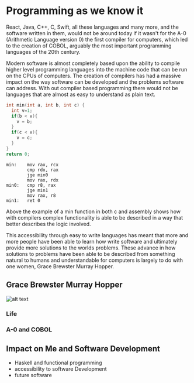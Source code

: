# Programming as we know it

React, Java, C++, C, Swift, all these languages and many more, and the software written in them, would not be around today if it wasn't for the A-0 (Arithmetic Language version 0) the first compiler for computers, which led to the creation of COBOL, arguably the most important programming languages of the 20th century.


Modern software is almost completely based upon the ability to compile higher level programming languages into the machine code that can be run on the CPUs of computers. The creation of compilers has had a massive impact on the way software can be developed and the problems software can address. With out compiler based programming there would not be languages that are almost as easy to understand as plain text.

```c
int min(int a, int b, int c) {
  int v=1;
  if(b < v){
    v = b;
  }
  if(c < v){
    v = c;
  }
}
return 0;
```

```assembly
min:    mov rax, rcx
        cmp rdx, rax
        jge min0
        mov rax, rdx
min0:   cmp r8, rax
        jge min1
        mov rax, r8
min1:   ret 0
```

 Above the example of a min function in both c and assembly shows how with compilers complex functionality is able to be described in a way that better describes the logic involved.

 This accessibility through easy to write languages has meant that more and more people have been able to learn how write software and ultimately provide more solutions to the worlds problems. These advance in how solutions to problems have been able to be described from something natural to humans and understandable for computers is largely to do with one women, Grace Brewster Murray Hopper.

## Grace Brewster Murray Hopper
![alt text](https://news.yale.edu/sites/default/files/styles/horizontal_image/public/d6_files/YaleNews_hopper-grace.UNIVAC.102635875-CC_0.jpg?itok=4HL3ETlO)
### Life
### A-0 and COBOL
## Impact on Me and Software Development
* Haskell and functional programming
* accessibility to software Development
* future software
